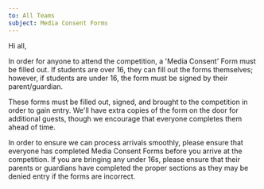 ```yaml
---
to: All Teams
subject: Media Consent Forms
---
```


Hi all,

In order for anyone to attend the competition, a 'Media Consent' Form must be filled out. If students are over 16, they can fill out the forms themselves; however, if students are under 16, the form must be signed by their parent/guardian.

These forms must be filled out, signed, and brought to the competition in order to gain entry.
We'll have extra copies of the form on the door for additional guests, though we encourage that everyone completes them ahead of time.

In order to ensure we can process arrivals smoothly, please ensure that everyone has completed Media Consent Forms before you arrive at the competition. If you are bringing any under 16s, please ensure that their parents or guardians have completed the proper sections as they may be denied entry if the forms are incorrect.
